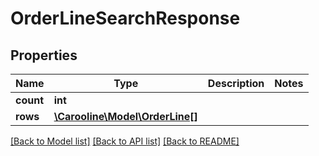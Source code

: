 # OrderLineSearchResponse

## Properties
Name | Type | Description | Notes
------------ | ------------- | ------------- | -------------
**count** | **int** |  | 
**rows** | [**\Carooline\Model\OrderLine[]**](OrderLine.md) |  | 

[[Back to Model list]](../../README.md#documentation-for-models) [[Back to API list]](../../README.md#documentation-for-api-endpoints) [[Back to README]](../../README.md)

